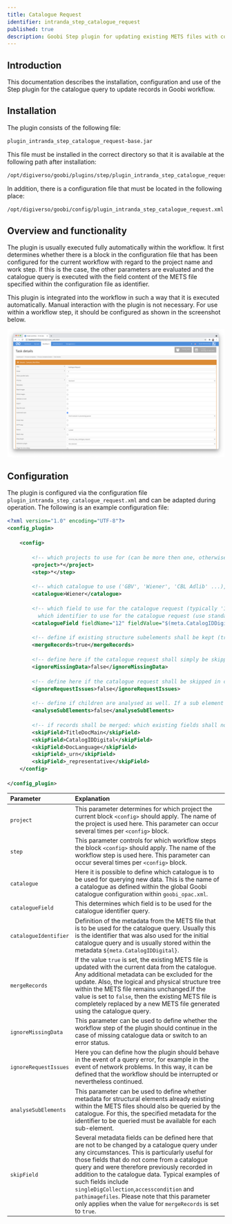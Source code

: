 ```yaml
---
title: Catalogue Request
identifier: intranda_step_catalogue_request
published: true
description: Goobi Step plugin for updating existing METS files with content from a catalogue query
---
```

## Introduction
This documentation describes the installation, configuration and use of the Step plugin for the catalogue query to update records in Goobi workflow.


## Installation
The plugin consists of the following file:

```bash
plugin_intranda_step_catalogue_request-base.jar
```

This file must be installed in the correct directory so that it is available at the following path after installation:

```bash
/opt/digiverso/goobi/plugins/step/plugin_intranda_step_catalogue_request-base.jar
```

In addition, there is a configuration file that must be located in the following place:

```bash
/opt/digiverso/goobi/config/plugin_intranda_step_catalogue_request.xml
```

## Overview and functionality
The plugin is usually executed fully automatically within the workflow. It first determines whether there is a block in the configuration file that has been configured for the current workflow with regard to the project name and work step. If this is the case, the other parameters are evaluated and the catalogue query is executed with the field content of the METS file specified within the configuration file as identifier.

This plugin is integrated into the workflow in such a way that it is executed automatically. Manual interaction with the plugin is not necessary. For use within a workflow step, it should be configured as shown in the screenshot below.

![Integration of the plugin into the workflow](screen1_en.png)


## Configuration
The plugin is configured via the configuration file `plugin_intranda_step_catalogue_request.xml` and can be adapted during operation. The following is an example configuration file:

```xml
<?xml version="1.0" encoding="UTF-8"?>
<config_plugin>

    <config>

        <!-- which projects to use for (can be more then one, otherwise use *) -->
        <project>*</project>
        <step>*</step>

        <!-- which catalogue to use ('GBV', 'Wiener', 'CBL Adlib' ...), can use variable replacer compatible value as well, e.g. '$(meta.Catalogue)' -->
        <catalogue>Wiener</catalogue>

        <!-- which field to use for the catalogue request (typically '12' for identifier, sometimes '1007' for barcodes, and 
          which identifier to use for the catalogue request (use standard variable replacer compatible value here, e.g. '$(meta.CatalogIDDigital)') -->
        <catalogueField fieldName="12" fieldValue="$(meta.CatalogIDDigital)" />

        <!-- define if existing structure subelements shall be kept (true), otherwise a complete new mets file is created and overwrites the existing one (false) -->
        <mergeRecords>true</mergeRecords>

        <!-- define here if the catalogue request shall simply be skipped in case of missing catalogue plugin or missing catalogue identifier; if set to true the plugin will respond with an error status in case of missing information -->
        <ignoreMissingData>false</ignoreMissingData>

        <!-- define here if the catalogue request shall be skipped in case of request issues (e.g. wrong record identifier or network issues) -->
        <ignoreRequestIssues>false</ignoreRequestIssues>

        <!-- define if children are analysed as well. If a sub element contains an identifier, the metadata will get imported as well -->
        <analyseSubElements>false</analyseSubElements>

        <!-- if records shall be merged: which existing fields shall not be replace with new values? (use the metadatatypes from ruleset) -->
        <skipField>TitleDocMain</skipField>
        <skipField>CatalogIDDigital</skipField>
        <skipField>DocLanguage</skipField>
        <skipField>_urn</skipField>
        <skipField>_representative</skipField>
    </config>

</config_plugin>
```

| Parameter | Explanation |
| :--- | :--- |
| `project` | This parameter determines for which project the current block `<config>` should apply. The name of the project is used here. This parameter can occur several times per `<config>` block. |
| `step` | This parameter controls for which workflow steps the block `<config>` should apply. The name of the workflow step is used here. This parameter can occur several times per `<config>` block. |
| `catalogue` | Here it is possible to define which catalogue is to be used for querying new data. This is the name of a catalogue as defined within the global Goobi catalogue configuration within `goobi_opac.xml`. |
| `catalogueField` | This determines which field is to be used for the catalogue identifier query. |
| `catalogueIdentifier` | Definition of the metadata from the METS file that is to be used for the catalogue query. Usually this is the identifier that was also used for the initial catalogue query and is usually stored within the metadata `${meta.CatalogIDDigital}`. |
| `mergeRecords` | If the value `true` is set, the existing METS file is updated with the current data from the catalogue. Any additional metadata can be excluded for the update. Also, the logical and physical structure tree within the METS file remains unchanged.If the value is set to `false`, then the existing METS file is completely replaced by a new METS file generated using the catalogue query. |
| `ignoreMissingData` | This parameter can be used to define whether the workflow step of the plugin should continue in the case of missing catalogue data or switch to an error status. |
| `ignoreRequestIssues` | Here you can define how the plugin should behave in the event of a query error, for example in the event of network problems. In this way, it can be defined that the workflow should be interrupted or nevertheless continued. |
| `analyseSubElements` | This parameter can be used to define whether metadata for structural elements already existing within the METS files should also be queried by the catalogue. For this, the specified metadata for the identifier to be queried must be available for each sub-element. |
| `skipField` | Several metadata fields can be defined here that are not to be changed by a catalogue query under any circumstances. This is particularly useful for those fields that do not come from a catalogue query and were therefore previously recorded in addition to the catalogue data. Typical examples of such fields include `singleDigCollection`,`accesscondition` and `pathimagefiles`. Please note that this parameter only applies when the value for `mergeRecords` is set to `true`. |
